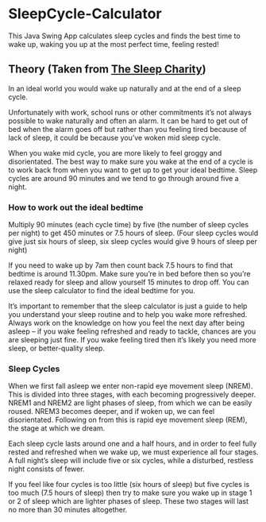 # SleepCycle-Calculator
This Java Swing App calculates sleep cycles and finds the best time to wake up, waking you up at the most perfect time, feeling rested!

## Theory (Taken from [The Sleep Charity](https://thesleepcharity.org.uk/information-support/adults/sleep-calculator/))

In an ideal world you would wake up naturally and at the end of a sleep cycle.

Unfortunately with work, school runs or other commitments it’s not always possible to wake naturally and often an alarm. It can be hard to get out of  bed when the alarm goes off but rather than you feeling tired because of lack of sleep, it could be because you’ve woken mid sleep cycle.

When you wake mid cycle, you are more likely to feel groggy and disorientated. The best way to make sure you wake at the end of a cycle is to work back from when you want to get up to get your ideal bedtime. Sleep cycles are around 90 minutes and we tend to go through around five a night.

### How to work out the ideal bedtime
Multiply 90 minutes (each cycle time) by five (the number of sleep cycles per night) to get 450 minutes or 7.5 hours of sleep. (Four sleep cycles would give just six hours of sleep, six sleep cycles would give 9 hours of sleep per night)

If you need to wake up by 7am then count back 7.5 hours to find that bedtime is around 11.30pm. Make sure you’re in bed before then so you’re relaxed ready for sleep and allow yourself 15 minutes to drop off.  You can use the sleep calculator to find the ideal bedtime for you.

It’s important to remember that the sleep calculator is just a guide to help you understand your sleep routine and to help you wake more refreshed. Always work on the knowledge on how you feel the next day after being asleep – if you wake feeling refreshed and ready to tackle, chances are you are sleeping just fine. If you wake feeling tired then it’s likely you need more sleep, or better-quality sleep.

### Sleep Cycles
When we first fall asleep we enter non-rapid eye movement sleep (NREM). This is divided into three stages, with each becoming progressively deeper. NREM1 and NREM2 are light phases of sleep, from which we can be easily roused. NREM3 becomes deeper, and if woken up, we can feel disorientated. Following on from this is rapid eye movement sleep (REM), the stage at which we dream.

Each sleep cycle lasts around one and a half hours, and in order to feel fully rested and refreshed when we wake up, we must experience all four stages. A full night’s sleep will include five or six cycles, while a disturbed, restless night consists of fewer.

If you feel like four cycles is too little (six hours of sleep) but five cycles is too much (7.5 hours of sleep) then try to make sure you wake up in stage 1 or 2 of sleep which are lighter phases of sleep. These two stages will last no more than 30 minutes altogether.